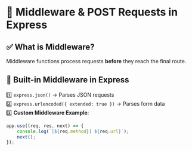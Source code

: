 # 📌 Middleware & POST Requests in Express

## ✅ What is Middleware?
Middleware functions process requests **before** they reach the final route.

## 🚀 Built-in Middleware in Express
1️⃣ `express.json()` → Parses JSON requests  
2️⃣ `express.urlencoded({ extended: true })` → Parses form data  
3️⃣ **Custom Middleware Example**:
```js
app.use((req, res, next) => {
    console.log(`[${req.method}] ${req.url}`);
    next();
});
